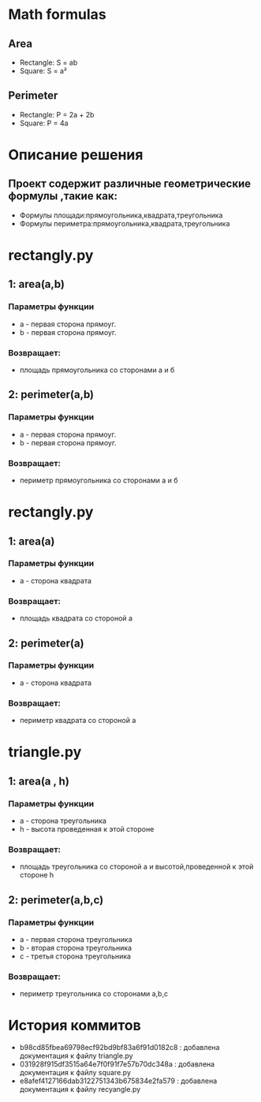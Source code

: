 # Math formulas
## Area
- Rectangle: S = ab
- Square: S = a²

## Perimeter
- Rectangle: P = 2a + 2b
- Square: P = 4a

# Описание решения
## Проект содержит различные геометрические формулы ,такие как:
- Формулы площади:прямоугольника,квадрата,треугольника
- Формулы периметра:прямоугольника,квадрата,треугольника

# rectangly.py
## 1: area(a,b)
### Параметры функции
- a - первая сторона прямоуг.
- b - первая сторона прямоуг.
### Возвращает:
- площадь прямоугольника со сторонами а и б
## 2: perimeter(a,b)
### Параметры функции
- a - первая сторона прямоуг.
- b - первая сторона прямоуг.
### Возвращает:
- периметр прямоугольника со сторонами а и б
  
# rectangly.py

## 1: area(a)
### Параметры функции
- a - сторона квадрата
### Возвращает:
- площадь квадрата со стороной а
  
## 2: perimeter(a)
### Параметры функции
- a - сторона квадрата
### Возвращает:
- периметр квадрата со стороной а
  
# triangle.py
## 1: area(a , h)
### Параметры функции
- a - сторона треугольника
- h - высота проведенная к этой стороне
### Возвращает:
- площадь треугольника со стороной а и высотой,проведенной к этой стороне h

## 2: perimeter(a,b,c)
### Параметры функции
- a - первая сторона треугольника
- b - вторая сторона треугольника
- c - третья сторона треугольника 
### Возвращает:
- периметр треугольника со сторонами а,b,c
# История коммитов

- b98cd85fbea69798ecf92bd9bf83a6f91d0182c8 : добавлена документация к файлу triangle.py
- 031928f915df3515a64e7f0f91f7e57b70dc348a : добавлена документация к файлу square.py
- e8afef4127166dab3122751343b675834e2fa579 : добавлена документация к файлу recyangle.py
